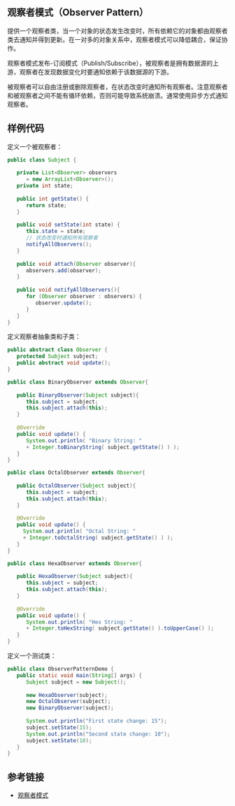 <!--
date: 2022-01-18T22:34:12+08:00
lastmod: 2022-01-18T22:34:12+08:00
-->
## 观察者模式（Observer Pattern）

提供一个观察者类，当一个对象的状态发生改变时，所有依赖它的对象都由观察者类去通知并得到更新。在一对多的对象关系中，观察者模式可以降低耦合，保证协作。

观察者模式发布-订阅模式（Publish/Subscribe），被观察者是拥有数据源的上游，观察者在发现数据变化时要通知依赖于该数据源的下游。

被观察者可以自由注册或删除观察者，在状态改变时通知所有观察者。注意观察者和被观察者之间不能有循环依赖，否则可能导致系统崩溃。通常使用异步方式通知观察者。

## 样例代码

定义一个被观察者：

```java
public class Subject {
   
   private List<Observer> observers 
      = new ArrayList<Observer>();
   private int state;
 
   public int getState() {
      return state;
   }
 
   public void setState(int state) {
      this.state = state;
      // 状态改变时通知所有观察者
      notifyAllObservers();
   }
 
   public void attach(Observer observer){
      observers.add(observer);      
   }
 
   public void notifyAllObservers(){
      for (Observer observer : observers) {
         observer.update();
      }
   }  
}
```

定义观察者抽象类和子类：

```java
public abstract class Observer {
   protected Subject subject;
   public abstract void update();
}

public class BinaryObserver extends Observer{
 
   public BinaryObserver(Subject subject){
      this.subject = subject;
      this.subject.attach(this);
   }
 
   @Override
   public void update() {
      System.out.println( "Binary String: " 
      + Integer.toBinaryString( subject.getState() ) ); 
   }
}

public class OctalObserver extends Observer{
 
   public OctalObserver(Subject subject){
      this.subject = subject;
      this.subject.attach(this);
   }
 
   @Override
   public void update() {
     System.out.println( "Octal String: " 
     + Integer.toOctalString( subject.getState() ) ); 
   }
}

public class HexaObserver extends Observer{
 
   public HexaObserver(Subject subject){
      this.subject = subject;
      this.subject.attach(this);
   }
 
   @Override
   public void update() {
      System.out.println( "Hex String: " 
      + Integer.toHexString( subject.getState() ).toUpperCase() ); 
   }
}
```

定义一个测试类：

```java
public class ObserverPatternDemo {
   public static void main(String[] args) {
      Subject subject = new Subject();
 
      new HexaObserver(subject);
      new OctalObserver(subject);
      new BinaryObserver(subject);
 
      System.out.println("First state change: 15");   
      subject.setState(15);
      System.out.println("Second state change: 10");  
      subject.setState(10);
   }
}
```

## 参考链接

* [观察者模式](https://www.runoob.com/design-pattern/observer-pattern.html)
